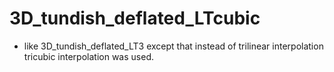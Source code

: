 # 3D_tundish_deflated_LTcubic

- like 3D_tundish_deflated_LT3 except that instead of trilinear interpolation tricubic interpolation was used.
